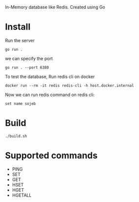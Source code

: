 In-Memory database like Redis. Created using Go

# Install
Run the server
```
go run .
```
we can specify the port
```
go run . --port 6380
```
To test the database,
Run redis cli on docker
```
docker run --rm -it redis redis-cli -h host.docker.internal
```

Now we can run redis command on redis cli:
```
set name sojeb
```
# Build
```
./build.sh
```

# Supported commands
- PING
- SET
- GET
- HSET
- HGET
- HGETALL